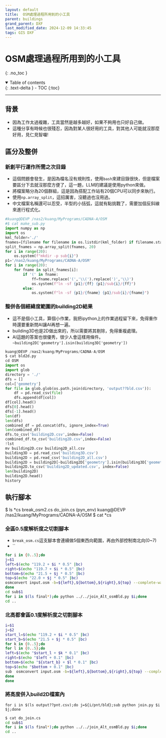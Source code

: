 ```yaml
---
layout: default
title:  OSM處理過程所用到的小工具
parent: buildings
grand_parent: DXF
last_modified_date: 2024-12-09 14:33:45
tags: GIS DXF
---
```


# OSM處理過程所用到的小工具

{: .no_toc }

<details open markdown="block">
  <summary>
    Table of contents
  </summary>
  {: .text-delta }
- TOC
{:toc}
</details>

---

## 背景

- 因為工作太過複雜，工具當然是越多越好，如果不夠用也只好自己做。
- 這種分享有時候也很殘忍，因為對某人很好用的工具，對其他人可能就沒那麼好用，見仁見智囉!

## 區分及整併

### 新創平行運作所需之次目錄

- 這個問題會發生，是因為檔名沒有規則性，使用`bash`來建目錄很快，但是檔案要區分下去就沒那麼方便了，這一題，LLM的建議是使用python來做。
- 將檔案略分為20個群組，這是因為搭配工作站有20個CPU可以同步來執行。
- 使用`np.array_split`，這招厲害，沒聽過也沒用過。
- 中文檔案名稱還可以忍受，半型的小括弧，這就有點挑戰了，需要加個反斜線來進行程式化。

```python
#kuang@DEVP /nas2/kuang/MyPrograms/CADNA-A/OSM
#$ cat make_sub.py
import numpy as np
import os
kml_folder='./'
fnames=[filename for filename in os.listdir(kml_folder) if filename.startswith('final')]
split_fnames = np.array_split(fnames, 20)
for i in range(20):
    os.system(f"mkdir -p sub{i}")
p1='/nas2/kuang/MyPrograms/CADNA-A/OSM'
for i in range(20):
    for fname in split_fnames[i]:
        if '(' in fname:
            ff=fname.replace('(','\\(').replace(')','\\)')
            os.system(f"ln -sf {p1}/{ff} {p1}/sub{i}/{ff}")
        else:
            os.system(f"ln -sf {p1}/{fname} {p1}/sub{i}/{fname}")
```

### 整併各個經緯度範圍的building2D結果

- 這不是個小工具，算個小作業，我把ipython上的作業過程留下來，免得重作時還要重新問AI讓AI再想一遍。
- building3D也是2D做出來的，所以需要將其剔除，免得重複處理。
- AI這題的答案也很優秀，很少人會這樣用條件。`~building2D['geometry'].isin(building3D['geometry'])`

```python
kuang@DEVP /nas2/kuang/MyPrograms/CADNA-A/OSM
$ cat bld2d.py
cd OSM
import os
import glob
directory = './'
dfs = []
col=['geometry']
for file in glob.glob(os.path.join(directory, 'output??bld.csv')):
    df = pd.read_csv(file)
    dfs.append(df[col])
df[col].head()
dfs[0].head()
dfs[-1].head()
len(df)
len(dfs)
combined_df = pd.concat(dfs, ignore_index=True)
len(combined_df)
dfs.to_csv('building2D.csv',index=False)
combined_df.to_csv('building2D.csv',index=False)
!lst
mv building2D.csv building2D_all.csv
building3D = pd.read_csv('building3D.csv')
building2D = pd.read_csv('building2D_all.csv')
building2D = building2D[~building2D['geometry'].isin(building3D['geometry'])]
building2D.to_csv('building2D_updated.csv', index=False)
len(building2D)
building2D.head()
history
```

## 執行腳本

$ ls *cs
  break_osm2.cs  do_join.cs
(pyn_env)
kuang@DEVP /nas2/kuang/MyPrograms/CADNA-A/OSM
$ cat *cs


### 全區0.5度解析度之切割腳本

- `break_osm.cs`這支腳本會連續做5個東西向範圍，再由外部控制南北向(0~7)
- ``
```bash
for i in {0..5};do
j=$1
left=$(echo "119.2 + $i * 0.5" |bc)
right=$(echo "119.7 + $i * 0.5" |bc)
bottom=$(echo "21.5 + $j * 0.5" |bc)
top=$(echo "22.0 + $j * 0.5" |bc)
osmconvert input.osm -b=${left},${bottom},${right},${top} --complete-ways -o=output${i}${j}.osm
done
cd sub$1
for i in $(ls final*);do python ../../join_Alt_osmBld.py $i;done
cd ..
```

### 北高都會區0.1度解析度之切割腳本

```bash
i=$1
j=$2
start_l=$(echo "119.2 + $i * 0.5" |bc)
start_b=$(echo "21.5 + $j * 0.5" |bc)
for k in {0..5};do
for l in {0..5};do
left=$(echo "$start_l + $k * 0.1" |bc)
right=$(echo "$left + 0.1" |bc)
bottom=$(echo "${start_b} + $l * 0.1" |bc)
top=$(echo "$bottom + 0.1" |bc)
sub  osmconvert input.osm -b=${left},${bottom},${right},${top} --complete-ways -o=output${i}${j}${k}${l}.osm
done
done
```

### 將高度併入build2D檔案內

`for i in $(ls output??pnt.csv);do j=${i/pnt/bld};sub python join.py $i $j;done`

```bash
$ cat do_join.cs
cd sub$1
for i in $(ls final*);do python ../../join_Alt_osmBld.py $i;done
cd ..
```